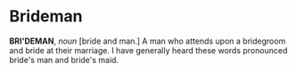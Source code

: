 # Brideman

**BRI'DEMAN**, _noun_ \[bride and man.\] A man who attends upon a bridegroom and bride at their marriage. I have generally heard these words pronounced bride's man and bride's maid.